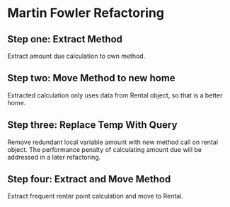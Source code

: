 # Martin Fowler Refactoring

## Step one: Extract Method

Extract amount due calculation to own method.

## Step two: Move Method to new home

Extracted calculation only uses data from Rental object, so that is
a better home.

## Step three: Replace Temp With Query

Remove redundant local variable amount with new method call on rental object.
The performance penalty of calculating amount due will be addressed in a
later refactoring.

## Step four: Extract and Move Method

Extract frequent renter point calculation and move to Rental.
